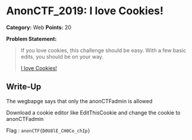 # AnonCTF_2019: I love Cookies!

**Category:** Web
**Points:** 20

**Problem Statement:**

>If you love cookies, this challenge should be easy. With a few basic edits, you should be on your way.
>
>[I love Cookies!](https://anonctf.000webhostapp.com/Cookie.php)

## Write-Up

The wegbapge says that only the anonCTFadmin is allowed

Download a cookie editor like EditThisCookie and change the cookie to anonCTFadmin

Flag : 	`anonCTF{D0U8lE_CH0Co_chIp}`
